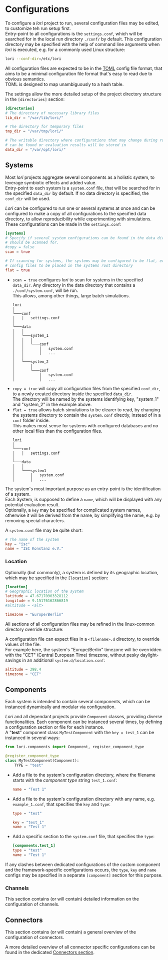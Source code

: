 # Configurations

To configure a *lori* project to run, several configuration files may be edited, to customize teh run setup first.  
Entry-point to all configurations is the `settings.conf`, which will be searched for in the local run directory
`./conf/` by default. This configuration directory may be specified with the help of command line arguments when *lori*
is executed, e.g. for a commonly used Linux structure:

```bash
lori --conf-dir=/etc/lori
```

All configuration files are expected to be in the [TOML](https://toml.io/en/) config file format, that aims to be a
minimal configuration file format that's easy to read due to obvious semantics.  
TOML is designed to map unambiguously to a hash table.

The settings allow the more detailed setup of the project directory structure in the `[directories]` section:

```toml
[directories]
# The directory of necessary library files
lib_dir = "/var/lib/lori/"

# The directory for temporary files
tmp_dir = "/var/tmp/lori/"

# The writable directory where configurations that may change during runtime
# can be found or evaluation results will be stored in
data_dir = "/var/opt/lori/"
```


## Systems

Most *lori* projects aggregate several components as a holistic system, to leverage symbiotic effects and added value.  
Entry-point to each system is a `system.conf` file, that will be searched for in the specified `data_dir` by default.
If no data directory is specified, the `conf_dir` will be used.

*Lori* can be configured to run one or several systems at once and can be configured to make a copy of all
configurations to the specified data directory, to allow reproducibility while experimenting with simulations.  
These configurations can be made in the `settings.conf`:

```toml
[systems]
# Specify if several system configurations can be found in the data directory and
# should be scanned for.
#copy = false
scan = true

# If scanning for systems, the systems may be configured to be flat, expecting
# config files to be placed in the systems root directory
flat = true
```

 - `scan = true` configures *lori* to scan for systems in the specified `data_dir`. Any directory in the data
    directory that contains a `./conf/system.conf`, will be run.  
    This allows, among other things, large batch
    simulations.
    ```
    lori
    │
    └───conf
    │   │   settings.conf
    │  
    └───data
    │   │  
    │   └───system_1
    │   │   │  
    │   │   └───conf
    │   │       │   system.conf
    │   │       │   ...
    │   │  
    │   └───system_2
    │       │  
    │       └───conf
    │           │   system.conf
    │           │   ...
    ```
 - `copy = true` will copy all configuration files from the specified `conf_dir`, to a newly created
    directory inside the specified `data_dir`.  
    The directory will be named by the systems identifying key, "system_1" and "system_2" in the example above.
 - `flat = true` allows batch simulations to be clearer to read, by changing the systems directory to contain the
    `system.conf` directly, instead of in a `conf` folder inside.  
    This makes most sense for systems with configured databases and no other local files than the configuration files.
    ```
    lori
    │
    └───conf
    │   │   settings.conf
    │  
    └───data
    │   │  
    │   └───system1
    │       │   system.conf
    │       │   ...
    ```

The system's most important purpose as an entry-point is the identification of a system.  
Each System, is supposed to define a `name`, which will be displayed with any potential evaluation result.  
Optionally, a `key` may be specified for complicated system names, otherwise it will be derived from the name,
by simplifying the name, e.g. by removing special characters.

A `system.conf` file may be quite short:

```toml
# The name of the system
key = "isc"
name = "ISC Konstanz e.V."
```


### Location

Optionally (but commonly), a system is defined by its geographic location, which may be specified in the `[location]`
section:

```toml
[location]
# Geographic location of the system
latitude = 47.67170903328112
longitude = 9.15176162866819
#altitude = <alt>

timezone = "Europe/Berlin"
```

All sections of all configuration files may be refined in the linux-common directory override structure:

A configuration file can expect files in a `<filename>.d` directory, to override values of the file.  
For example here, the system's "Europe/Berlin" timezone will be overridden with the "CET" (Central European Time)
timezone, without pesky daylight-savings in an additional `system.d/location.conf`:

```toml
altitude = 398.4
timezone = "CET"
```


## Components

Each system is intended to contain several components, which can be instanced dynamically and modular via configuration.

*Lori* and all dependant projects provide `Component` classes, providing diverse functionalities. Each component can be
instanced several times, by defining a configuration section or file for each instance.  
A "**test**" component class `MyTestComponent` with the `key = test_1` can be instanced in several ways:

```python
from lori.components import Component, register_component_type

@register_component_type
class MyTestComponent(Component):
    TYPE = "test"
```

 - Add a file to the system's configuration directory, where the filename starts with the *component type* string
   `test_1.conf`:
    ```toml
    name = "Test 1"
    ```
 - Add a file to the system's configuration directory with any name, e.g. `example_1.conf`,
   that specifies the `key` and `type`:
    ```toml
    type = "test"

    key = "test_1"
    name = "Test 1"
    ```
 - Add a specific section to the `system.conf` file, that specifies the `type`:
    ```toml
    [components.test_1]
    type = "test"
    name = "Test 1"
    ```

If any clashes between dedicated configurations of the custom component and the framework-specific configurations occurs,
the `type`, `key` and `name` configs may be specified in a separate `[component]` section for this purpose.


### Channels

This section contains (or will contain) detailed information on the configuration of channels.


## Connectors

This section contains (or will contain) a general overview of the configuration of connectors.

A more detailed overview of all connector specific configurations can be found in the
dedicated [Connectors section](../connectors/index.md).
